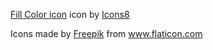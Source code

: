 <a target="_blank" href="https://icons8.com/icons/set/fill-color">Fill Color icon</a> icon by <a target="_blank" href="https://icons8.com">Icons8</a>
<div>Icons made by <a href="https://www.freepik.com" title="Freepik">Freepik</a> from <a href="https://www.flaticon.com/" title="Flaticon">www.flaticon.com</a></div>